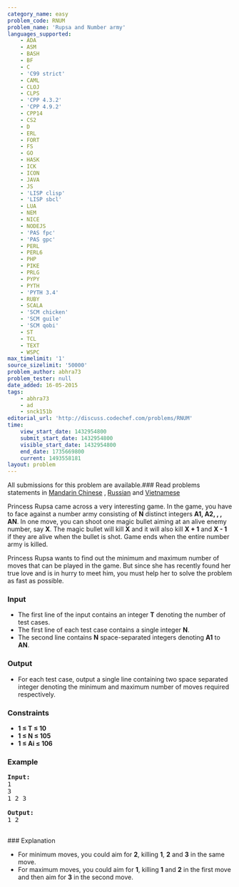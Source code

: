 ```yaml
---
category_name: easy
problem_code: RNUM
problem_name: 'Rupsa and Number army'
languages_supported:
    - ADA
    - ASM
    - BASH
    - BF
    - C
    - 'C99 strict'
    - CAML
    - CLOJ
    - CLPS
    - 'CPP 4.3.2'
    - 'CPP 4.9.2'
    - CPP14
    - CS2
    - D
    - ERL
    - FORT
    - FS
    - GO
    - HASK
    - ICK
    - ICON
    - JAVA
    - JS
    - 'LISP clisp'
    - 'LISP sbcl'
    - LUA
    - NEM
    - NICE
    - NODEJS
    - 'PAS fpc'
    - 'PAS gpc'
    - PERL
    - PERL6
    - PHP
    - PIKE
    - PRLG
    - PYPY
    - PYTH
    - 'PYTH 3.4'
    - RUBY
    - SCALA
    - 'SCM chicken'
    - 'SCM guile'
    - 'SCM qobi'
    - ST
    - TCL
    - TEXT
    - WSPC
max_timelimit: '1'
source_sizelimit: '50000'
problem_author: abhra73
problem_tester: null
date_added: 16-05-2015
tags:
    - abhra73
    - ad
    - snck151b
editorial_url: 'http://discuss.codechef.com/problems/RNUM'
time:
    view_start_date: 1432954800
    submit_start_date: 1432954800
    visible_start_date: 1432954800
    end_date: 1735669800
    current: 1493558181
layout: problem
---
```

All submissions for this problem are available.###  Read problems statements in [Mandarin Chinese](http://www.codechef.com/download/translated/SNCK151B/mandarin/RNUM.pdf) , [Russian](http://www.codechef.com/download/translated/SNCK151B/russian/RNUM.pdf) and [Vietnamese](http://www.codechef.com/download/translated/SNCK151B/vietnamese/RNUM.pdf)

Princess Rupsa came across a very interesting game. In the game, you have to face against a number army consisting of **N** distinct integers **A1, A2, , , AN**. In one move, you can shoot one magic bullet aiming at an alive enemy number, say **X**. The magic bullet will kill **X** and it will also kill **X + 1** and **X - 1** if they are alive when the bullet is shot. Game ends when the entire number army is killed.

Princess Rupsa wants to find out the minimum and maximum number of moves that can be played in the game. But since she has recently found her true love and is in hurry to meet him, you must help her to solve the problem as fast as possible.

### Input

- The first line of the input contains an integer **T** denoting the number of test cases.
- The first line of each test case contains a single integer **N**.
- The second line contains **N** space-separated integers denoting **A1** to **AN**.

### Output

- For each test case, output a single line containing two space separated integer denoting the minimum and maximum number of moves required respectively.

### Constraints

- **1 ≤ T ≤ 10**
- **1 ≤ N ≤ 105**
- **1 ≤ Ai ≤ 106**

### Example

<pre><b>Input:</b>
1
3
1 2 3

<b>Output:</b>
1 2

</pre>### Explanation
- For minimum moves, you could aim for **2**, killing **1**, **2** and **3** in the same move.
- For maximum moves, you could aim for **1**, killing **1** and **2** in the first move and then aim for **3** in the second move.
